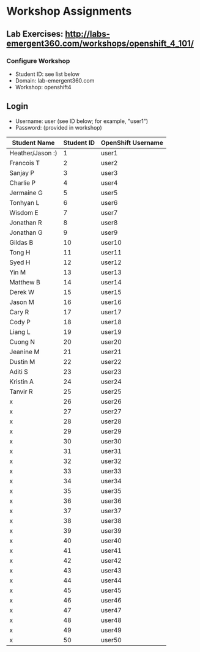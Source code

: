 # Workshop Assignments
## Lab Exercises: http://labs-emergent360.com/workshops/openshift_4_101/
### Configure Workshop
- Student ID: see list below
- Domain: lab-emergent360.com
- Workshop: openshift4

## Login
- Username: user<id> (see ID below; for example, "user1")
- Password: (provided in workshop)

| Student Name | Student ID | OpenShift Username | 
|------------ | ---------------| ---------------|
|	Heather/Jason	:) |	1	|	user1	|
|	Francois T	|	2	|	user2	|
|	Sanjay P	|	3	|	user3	|
|	Charlie P |	4	|	user4	|
|	Jermaine G |	5	|	user5	|
|	Tonhyan L |	6	|	user6	|
|	Wisdom E |	7	|	user7	|
|	Jonathan R	|	8	|	user8	|
|	Jonathan G	|	9	|	user9	|
|	Gildas B 	|	10	|	user10	|
|	Tong H	|	11	|	user11	|
|	Syed H |	12	|	user12	|
|	Yin M |	13	|	user13	|
| Matthew B | 14 | user14 |
| Derek W | 15 | user15 |
| Jason M | 16 | user16 |
| Cary R | 17 | user17 |
| Cody P | 18 | user18 |  
| Liang L | 19 | user19 |  
| Cuong N | 20 | user20 |  
| Jeanine M | 21 | user21 |
| Dustin M | 22 | user22 |
| Aditi S | 23 | user23 |
| Kristin A | 24 | user24 |
| Tanvir R | 25 | user25 |
| x | 26 | user26 |
| x | 27 | user27 |
| x | 28 | user28 |
| x | 29 | user29 |
| x | 30 | user30 |
|  x | 31 | user31 |
|  x | 32 | user32 |
|  x | 33 | user33 |
|  x | 34 | user34 |
|  x | 35 | user35 |  
|  x | 36 | user36 |
|  x | 37 | user37 |
|  x | 38 | user38 |
|  x | 39 | user39 |
|  x | 40 | user40 |
|  x | 41 | user41 |
|  x | 42 | user42 |
|  x | 43 | user43 |
|  x | 44 | user44 |
|  x | 45 | user45 |
|  x | 46 | user46 |
| x | 47 | user47 |
| x | 48 | user48 |
| x | 49 | user49 |
|  x | 50 | user50 |
